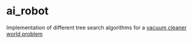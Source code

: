 # ai_robot
Implementation of different tree search algorithms for a [vacuum cleaner world problem](http://web.ntnu.edu.tw/~tcchiang/ai/Vacuum%20Cleaner%20World.htm)
